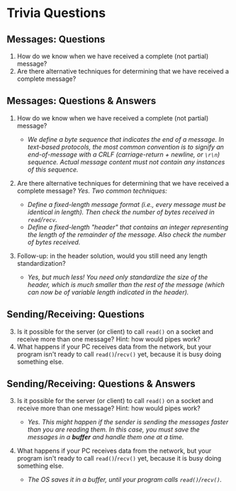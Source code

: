 # Trivia Questions

## Messages: Questions

1. How do we know when we have received a complete (not partial) message?
2. Are there alternative techniques for determining that we have received a complete message?

## Messages: Questions & Answers

1. How do we know when we have received a complete (not partial) message?

   - _We define a byte sequence that indicates the end of a message. In text-based protocols, the most common convention is to signify an end-of-message with a CRLF (carriage-return + newline, or `\r\n`) sequence. Actual message content must not contain any instances of this sequence._

2. Are there alternative techniques for determining that we have received a complete message? _Yes. Two common techniques:_

   - _Define a fixed-length message format (i.e., every message must be identical in length). Then check the number of bytes received in `read`/`recv`._
   - _Define a fixed-length "header" that contains an integer representing the length of the remainder of the message. Also check the number of bytes received._

3. Follow-up: in the header solution, would you still need any length standardization?

   - _Yes, but much less! You need only standardize the size of the header, which is much smaller than the rest of the message (which can now be of variable length indicated in the header)._

## Sending/Receiving: Questions

3. Is it possible for the server (or client) to call `read()` on a socket and receive more than one message? Hint: how would pipes work?
4. What happens if your PC receives data from the network, but your program isn't ready to call `read()`/`recv()` yet, because it is busy doing something else.

## Sending/Receiving: Questions & Answers

3. Is it possible for the server (or client) to call `read()` on a socket and receive more than one message? Hint: how would pipes work?

   - _Yes. This might happen if the sender is sending the messages faster than you are reading them. In this case, you must save the messages in a **buffer** and handle them one at a time._

4. What happens if your PC receives data from the network, but your program isn't ready to call `read()`/`recv()` yet, because it is busy doing something else.

   - _The OS saves it in a buffer, until your program calls `read()`/`recv()`._
